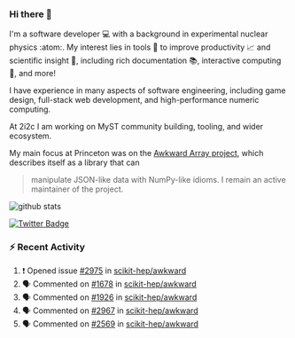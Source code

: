 ### Hi there 👋 

I'm a software developer 💻 with a background in experimental nuclear physics :atom:. My interest lies in tools :wrench: to improve productivity :chart_with_upwards_trend: and scientific insight :telescope:, including rich documentation 📚, interactive computing 🧮, and more! 

I have experience in many aspects of software engineering, including game design, full-stack web development, and high-performance numeric computing. 

At 2i2c I am working on MyST community building, tooling, and wider ecosystem. 

My main focus at Princeton was on the [Awkward Array project](awkward-array.org/), which describes itself as a library that can 
> manipulate JSON-like data with NumPy-like idioms. I remain an active maintainer of the project. 

![github stats](https://github-readme-stats.vercel.app/api?username=agoose77&show_icons=true&hide_rank=true&hide_title=true&bg_color=30,e76445,904e95&text_color=efe3ec&icon_color=efe3ec)
<!--
**agoose77/agoose77** is a ✨ _special_ ✨ repository because its `README.md` (this file) appears on your GitHub profile.

Here are some ideas to get you started:

- 🔭 I’m currently working on ...
- 🌱 I’m currently learning ...
- 👯 I’m looking to collaborate on ...
- 🤔 I’m looking for help with ...
- 💬 Ask me about ...
- 📫 How to reach me: ...
- 😄 Pronouns: ...
- ⚡ Fun fact: ...
-->

[![Twitter Badge](https://img.shields.io/twitter/follow/agoose77?style=flat-square&logo=Twitter&logoColor=white&color=cornflowerblue)](https://twitter.com/agoose77)

### :zap: Recent Activity

<!--START_SECTION:activity-->
1. ❗ Opened issue [#2975](https://github.com/scikit-hep/awkward/issues/2975) in [scikit-hep/awkward](https://github.com/scikit-hep/awkward)
2. 🗣 Commented on [#1678](https://github.com/scikit-hep/awkward/issues/1678#issuecomment-1902316520) in [scikit-hep/awkward](https://github.com/scikit-hep/awkward)
3. 🗣 Commented on [#1926](https://github.com/scikit-hep/awkward/issues/1926#issuecomment-1902311378) in [scikit-hep/awkward](https://github.com/scikit-hep/awkward)
4. 🗣 Commented on [#2967](https://github.com/scikit-hep/awkward/pull/2967#issuecomment-1902080953) in [scikit-hep/awkward](https://github.com/scikit-hep/awkward)
5. 🗣 Commented on [#2569](https://github.com/scikit-hep/awkward/issues/2569#issuecomment-1902074705) in [scikit-hep/awkward](https://github.com/scikit-hep/awkward)
<!--END_SECTION:activity-->
